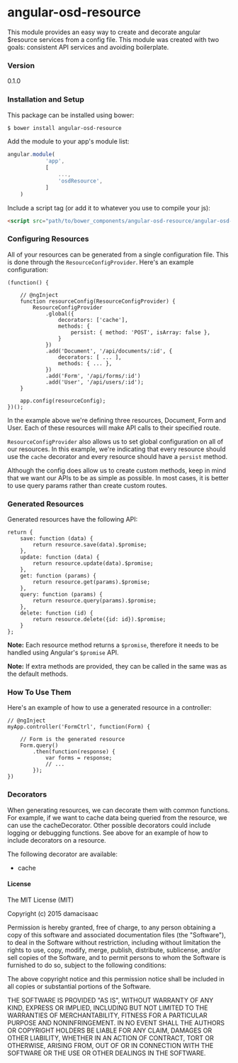 # angular-osd-resource

This module provides an easy way to create and decorate angular $resource services from a config file. This module was created with two goals: consistent API services and avoiding boilerplate.

### Version
0.1.0

### Installation and Setup

This package can be installed using bower:
```sh
$ bower install angular-osd-resource
```

Add the module to your app's module list:

```js
angular.module(
            'app',
            [
                ...,
                'osdResource',
            ]
    )
```

Include a script tag (or add it to whatever you use to compile your js):
```html
<script src="path/to/bower_components/angular-osd-resource/angular-osd-resource.min.js"></script>
```

### Configuring Resources

All of your resources can be generated from a single configuration file. This is done through the `ResourceConfigProvider`. Here's an example configuration:

```
(function() {

    // @ngInject
    function resourceConfig(ResourceConfigProvider) {
        ResourceConfigProvider
            .global({
                decorators: ['cache'],
                methods: {
                    persist: { method: 'POST', isArray: false },
                }
            })
            .add('Document', '/api/documents/:id', {
                decorators: [ ... ],
                methods: { ... },
            })
            .add('Form', '/api/forms/:id')
            .add('User', '/api/users/:id');
    }

    app.config(resourceConfig);
})();
```

In the example above we're defining three resources, Document, Form and User. Each of these resources will make API calls to their specified route.

`ResourceConfigProvider` also allows us to set global configuration on all of our resources. In this example, we're indicating that every resource should use the `cache` decorator and every resource should have a `persist` method.

Although the config does allow us to create custom methods, keep in mind that we want our APIs to be as simple as possible. In most cases, it is better to use query params rather than create custom routes.


### Generated Resources

Generated resources have the following API:
```
return {
    save: function (data) {
        return resource.save(data).$promise;
    },
    update: function (data) {
        return resource.update(data).$promise;
    },
    get: function (params) {
        return resource.get(params).$promise;
    },
    query: function (params) {
        return resource.query(params).$promise;
    },
    delete: function (id) {
        return resource.delete({id: id}).$promise;
    }
};
```
**Note:** Each resource method returns a `$promise`, therefore it needs to be handled using Angular's `$promise` API.

**Note:** If extra methods are provided, they can be called in the same was as the default methods.

### How To Use Them

Here's an example of how to use a generated resource in a controller:

```
// @ngInject
myApp.controller('FormCtrl', function(Form) {

    // Form is the generated resource
    Form.query()
        .then(function(response) {
            var forms = response;
            // ...
        });
})
```

### Decorators

When generating resources, we can decorate them with common functions. For example, if we want to cache data being queried from the resource, we can use the cacheDecorator. Other possible decorators could include logging or debugging functions. See above for an example of how to include decorators on a resource.

The following decorator are available:
 - cache


#### License

The MIT License (MIT)

Copyright (c) 2015 damacisaac

Permission is hereby granted, free of charge, to any person obtaining a copy
of this software and associated documentation files (the "Software"), to deal
in the Software without restriction, including without limitation the rights
to use, copy, modify, merge, publish, distribute, sublicense, and/or sell
copies of the Software, and to permit persons to whom the Software is
furnished to do so, subject to the following conditions:

The above copyright notice and this permission notice shall be included in all
copies or substantial portions of the Software.

THE SOFTWARE IS PROVIDED "AS IS", WITHOUT WARRANTY OF ANY KIND, EXPRESS OR
IMPLIED, INCLUDING BUT NOT LIMITED TO THE WARRANTIES OF MERCHANTABILITY,
FITNESS FOR A PARTICULAR PURPOSE AND NONINFRINGEMENT. IN NO EVENT SHALL THE
AUTHORS OR COPYRIGHT HOLDERS BE LIABLE FOR ANY CLAIM, DAMAGES OR OTHER
LIABILITY, WHETHER IN AN ACTION OF CONTRACT, TORT OR OTHERWISE, ARISING FROM,
OUT OF OR IN CONNECTION WITH THE SOFTWARE OR THE USE OR OTHER DEALINGS IN THE
SOFTWARE.


